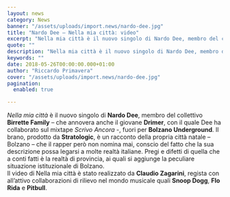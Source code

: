 ```yaml
---
layout: news
category: News
banner: "/assets/uploads/import.news/nardo-dee.jpg"
title: "Nardo Dee – Nella mia città: video"
excerpt: "Nella mia città è il nuovo singolo di Nardo Dee, membro del collettivo Birrette Family – che annovera anche il giovane Drimer, con il quale Dee ha collaborato sul mixtape Scrivo Ancora -, fuori per Bolzano Underground. Il brano, prodotto da Stratologic, è un racconto della propria città natale – Bolzano – che il rapper [&hellip"
quote: ""
description: "Nella mia città è il nuovo singolo di Nardo Dee, membro del collettivo Birrette Family – che annovera anche il giovane Drimer, con il quale Dee ha collaborato sul mixtape Scrivo Ancora -, fuori per Bolzano Underground. Il brano, prodotto da Stratologic, è un racconto della propria città natale – Bolzano – che il rapper [&hellip"
keywords: ""
date: 2018-05-26T00:00:00.000+01:00
author: "Riccardo Primavera"
cover: "/assets/uploads/import.news/nardo-dee.jpg"
pagination:
  enabled: true

---
```


_Nella mia città_ è il nuovo singolo di **Nardo Dee**, membro del collettivo **Birrette Family** – che annovera anche il giovane **Drimer**, con il quale Dee ha collaborato sul mixtape _Scrivo Ancora_ \-, fuori per **Bolzano Underground**. Il brano, prodotto da **Stratologic**, è un racconto della propria città natale – Bolzano – che il rapper però non nomina mai, conscio del fatto che la sua descrizione possa legarsi a molte realtà italiane. Pregi e difetti di quella che a conti fatti è la realtà di provincia, ai quali si aggiunge la peculiare situazione istituzionale di Bolzano.  
Il video di Nella mia città è stato realizzato da **Claudio Zagarini**, regista con all’attivo collaborazioni di rilievo nel mondo musicale quali **Snoop Dogg**, **Flo Rida** e **Pitbull**.